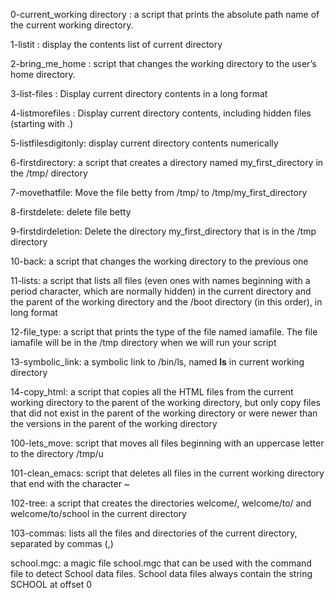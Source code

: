 0-current_working directory : a script that prints the absolute path name of the current working directory.

1-listit : display the contents list of current directory

2-bring_me_home :  script that changes the working directory to the user’s home directory.

3-list-files : Display current directory contents in a long format

4-listmorefiles : Display current directory contents, including hidden files (starting with .)

5-listfilesdigitonly: display current directory contents numerically

 6-firstdirectory: a script that creates a directory named my_first_directory in the /tmp/ directory

 7-movethatfile: Move the file betty from /tmp/ to /tmp/my_first_directory

 8-firstdelete: delete file betty

 9-firstdirdeletion: Delete the directory my_first_directory that is in the /tmp directory

 10-back: a script that changes the working directory to the previous one

 11-lists: a script that lists all files (even ones with names beginning with a period character, which are normally hidden) in the current directory and the parent of the working directory and the /boot directory (in this order), in long format

 12-file_type: a script that prints the type of the file named iamafile. The file iamafile will be in the /tmp directory when we will run your script

 13-symbolic_link:  a symbolic link to /bin/ls, named __ls__ in current working directory

 14-copy_html: a script that copies all the HTML files from the current working directory to the parent of the working directory, but only copy files that did not exist in the parent of the working directory or were newer than the versions in the parent of the working directory

 100-lets_move: script that moves all files beginning with an uppercase letter to the directory /tmp/u

 101-clean_emacs: script that deletes all files in the current working directory that end with the character ~

 102-tree: a script that creates the directories welcome/, welcome/to/ and welcome/to/school in the current directory

 103-commas: lists all the files and directories of the current directory, separated by commas (,)

 school.mgc: a magic file school.mgc that can be used with the command file to detect School data files. School data files always contain the string SCHOOL at offset 0
 